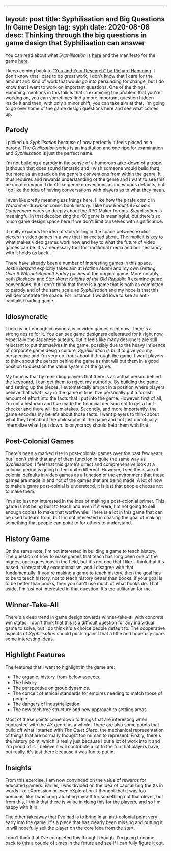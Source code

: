 
---
layout: post
title: Syphilisation and Big Questions In Game Design
tag: syph
date: 2020-08-08
desc: Thinking through the big questions in game design that Syphilisation can answer
---


You can read about what *Syphilisation* is [here](/blog/syph/announce) and the manifesto for the game [here](/blog/syph/manifesto).

I keep coming back to ["You and Your Research" by Richard Hamming](http://www.cs.virginia.edu/~robins/YouAndYourResearch.pdf). I don't know that I care to do great work, I don't know that I care for the amount and kind of work that would go into persuading for change, but I do know that I want to work on important questions. One of the things Hamming mentions in this talk is that in examining the problem that you're working on, you can sometimes find a more important question hidden inside it and then, with only a minor shift, you can take aim at that. I'm going to go over some of the game design questions here and see what comes up.

## Parody

I picked up *Syphilisation* because of how perfectly it feels placed as a parody. The *Civilization* series is an institution and one ripe for examination and *Syphilisation* is just the perfect name.


I'm not building a parody in the sense of a humorous take-down of a trope (although that does sound fantastic and I wish someone would build that), but more as an attack on the genre's conventions from within the genre. It thus requires and rewards understanding of the genre and I want to see this be more common. I don't like genre conventions as incestuous defaults, but I do like the idea of having conversations with players as to what they mean.


I even like pretty meaningless things here. I like how the pirate comic in *Watchmen* draws on comic book history. I like how *Beautiful Escape: Dungeoneer* cares so deeply about the RPG Maker forums. *Syphilisation* is meaningful in that decolonizing the 4X genre is meaningful, but there's so much game design space here if we don't limit ourselves with significance.


It really expands the idea of storytelling in the space between explicit pieces in video games in a way that I'm excited about. The implicit is key to what makes video games work now and key to what the future of video games can be. It's a necessary tool for traditional media and our hesitancy with it holds us back.


There have already been a number of interesting games in this space. *Jostle Bastard* explicitly takes aim at *Hotline Miami* and my own *Getting Over It Without Bennett Foddy* pushes at the original game. More notably, both *Bioshock* and *Star Wars: Knights of the Old Republic II* examine genre conventions, but I don't think that there is a game that is both as committed to parody and of the same scale as *Syphilisation* and my hope is that this will demonstrate the space. For instance, I would love to see an anti-capitalist trading game.

## Idiosyncratic

There is not enough idiosyncracy in video games right now. There's a strong desire for it. You can see game designers celebrated for it right now, especially the Japanese auteurs, but it feels like many designers are still reluctant to put themselves in the game, possibly due to the heavy influence of corporate game design culture. *Syphilisation* is built to give you my perspective and I'm very up-front about it through the game. I want players to think about the person behind the game as that will put them in a good position to question the value system of the game.


My hope is that by reminding players that there is an actual person behind the keyboard, I can get them to reject my authority. By building the game and setting up the pieces, I automatically am put in a position where players believe that what I say in the game is true. I've personally put a foolish amount of effort into the facts that I put into the game. However, first of all, I'm not a historian and I've made the financial decision not to get a fact-checker and there will be mistakes. Secondly, and more importantly, the game encodes my beliefs about those facts. I want players to think about what they feel about the philosophy of the game and not just uncritically internalize what I put down. Idiosyncracy should help them with that.

## Post-Colonial Games

There's been a marked rise in post-colonial games over the past few years, but I don't think that any of them function in quite the same way as *Syphilisation*. I feel that this game's direct and comprehensive look at a colonial period is going to feel quite different. However, I see the issue of colonial defaults in video games as a function of the environment that these games are made in and not of the games that are being made. A lot of how to make a game post-colnial is understood, it is just that people choose not to make them.


I'm also just not interested in the idea of making a post-colonial primer. This game is not being built to teach and even if it were, I'm not going to sell enough copies to make that worthwhile. There is a lot in this game that can be used to learn from, but I'm not interested in chasing the goal of making something that people can point to for others to understand.

## History Game

On the same note, I'm not interested in building a game to teach history. The question of how to make games that teach has long been one of the biggest open questions in the field, but it's not one that I like. I think that it's based in interactivity exceptionalism, and I disagree with that fundamentally. If you're making a game to teach history, then the goal has to be to teach history, not to teach history better than books. If your goal is to be better than books, then you can't use much of what books do. That aside, I'm just not interested in that question. It's too utilitarian for me.

## Winner-Take-All

There's a deep trend in game design towards winner-take-all with concrete win states. I don't think that this is a difficult question for any individual game to solve, but I do think it's a choice people default to. The cooperative aspects of *Syphilisation* should push against that a little and hopefully spark some interesting ideas.

## Highlight Features

The features that I want to highlight in the game are:
- The organic, history-from-below aspects.
- The history.
- The perspective on group dynamics.
- The conceit of ethical standards for empires needing to match those of people.
- The dangers of industrialization.
- The new tech tree structure and new approach to settling areas.


Most of these points come down to things that are interesting when contrasted with the 4X genre as a whole. There are also some points that build off what I started with *The Quiet Sleep*, the mechanical representation of things that are normally thought too human to represent. Finally, there's the history point, which is really just because I put a lot of work into it and I'm proud of it. I believe it will contribute a lot to the fun that players have, but really, it's just there because it was fun to put in.

## Insights

From this exercise, I am now convinced on the value of rewards for educated gamers. Earlier, I was divided on the idea of capitalizing the Xs in words like eXpression or even eXploration. I thought that it was too precious, like I was congratulating myself for something not that clever, but from this, I think that there is value in doing this for the players, and so I'm happy with it in.


The other takeaway that I've had is to bring in an anti-colonial point very early into the game. It's a piece that has clearly been missing and putting it in will hopefully sell the player on the core idea from the start.


I don't think that I've completed this thought though. I'm going to come back to this a couple of times in the future and see if I can fully figure it out.

